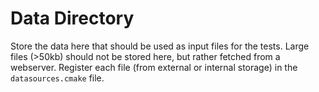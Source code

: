 # Data Directory

Store the data here that should be used as input files for the tests.
Large files (>50kb) should not be stored here, but rather fetched from a webserver.
Register each file (from external or internal storage) in the `datasources.cmake` file.

